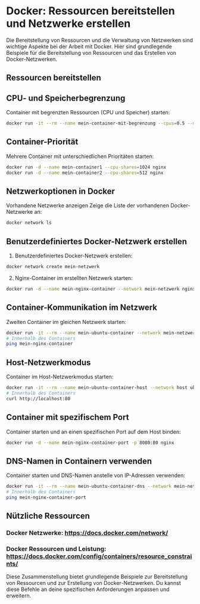 # Docker: Ressourcen bereitstellen und Netzwerke erstellen
Die Bereitstellung von Ressourcen und die Verwaltung von Netzwerken sind wichtige Aspekte bei der Arbeit mit Docker. Hier sind grundlegende Beispiele für die Bereitstellung von Ressourcen und das Erstellen von Docker-Netzwerken.

## Ressourcen bereitstellen
## CPU- und Speicherbegrenzung
Container mit begrenzten Ressourcen (CPU und Speicher) starten:

```bash
docker run -it --rm --name mein-container-mit-begrenzung --cpus=0.5 --memory=512m ubuntu:latest
```

## Container-Priorität
Mehrere Container mit unterschiedlichen Prioritäten starten:

```bash
docker run -d --name mein-container1 --cpu-shares=1024 nginx
docker run -d --name mein-container2 --cpu-shares=512 nginx
```

## Netzwerkoptionen in Docker
Vorhandene Netzwerke anzeigen
Zeige die Liste der vorhandenen Docker-Netzwerke an:

```bash
docker network ls
```

## Benutzerdefiniertes Docker-Netzwerk erstellen
1. Benutzerdefiniertes Docker-Netzwerk erstellen:
```bash
docker network create mein-netzwerk
```

2. Nginx-Container im erstellten Netzwerk starten:
```bash
docker run -d --name mein-nginx-container --network mein-netzwerk nginx
```

## Container-Kommunikation im Netzwerk
Zweiten Container im gleichen Netzwerk starten:

```bash
docker run -it --rm --name mein-ubuntu-container --network mein-netzwerk ubuntu:latest
# Innerhalb des Containers
ping mein-nginx-container
```

## Host-Netzwerkmodus
Container im Host-Netzwerkmodus starten:

```bash
docker run -it --rm --name mein-ubuntu-container-host --network host ubuntu:latest
# Innerhalb des Containers
curl http://localhost:80
```

## Container mit spezifischem Port
Container starten und an einen spezifischen Port auf dem Host binden:

```bash
docker run -d --name mein-nginx-container-port -p 8080:80 nginx
```

## DNS-Namen in Containern verwenden
Container starten und DNS-Namen anstelle von IP-Adressen verwenden:

```bash
docker run -it --rm --name mein-ubuntu-container-dns --network mein-netzwerk ubuntu:latest
# Innerhalb des Containers
ping mein-nginx-container-port
```

## Nützliche Ressourcen
### Docker Netzwerke: https://docs.docker.com/network/
### Docker Ressourcen und Leistung: https://docs.docker.com/config/containers/resource_constraints/

Diese Zusammenstellung bietet grundlegende Beispiele zur Bereitstellung von Ressourcen und zur Erstellung von Docker-Netzwerken. Du kannst diese Befehle an deine spezifischen Anforderungen anpassen und erweitern.
